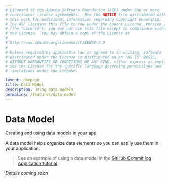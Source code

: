 ```yaml
---
# Licensed to the Apache Software Foundation (ASF) under one or more
# contributor license agreements.  See the NOTICE file distributed with
# this work for additional information regarding copyright ownership.
# The ASF licenses this file to You under the Apache License, Version 2.0
# (the "License"); you may not use this file except in compliance with
# the License.  You may obtain a copy of the License at
# 
# http://www.apache.org/licenses/LICENSE-2.0
# 
# Unless required by applicable law or agreed to in writing, software
# distributed under the License is distributed on an "AS IS" BASIS,
# WITHOUT WARRANTIES OR CONDITIONS OF ANY KIND, either express or implied.
# See the License for the specific language governing permissions and
# limitations under the License.

layout: docpage
title: Data Model
description: Using data models
permalink: /features/data-model
---
```

# Data Model

Creating and using data models in your app

A data model helps organize data elements so you can easily use them in your application.

>See an example of using a data model in the [GitHub Commit log Application tutorial](/create-an-application/application-tutorial).

_Details coming soon_
